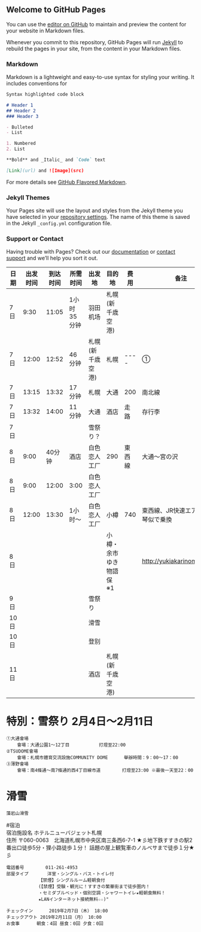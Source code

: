 ## Welcome to GitHub Pages

You can use the [editor on GitHub](https://github.com/lousia000/youone.github.com/edit/master/index.md) to maintain and preview the content for your website in Markdown files.

Whenever you commit to this repository, GitHub Pages will run [Jekyll](https://jekyllrb.com/) to rebuild the pages in your site, from the content in your Markdown files.

### Markdown

Markdown is a lightweight and easy-to-use syntax for styling your writing. It includes conventions for

```markdown
Syntax highlighted code block

# Header 1
## Header 2
### Header 3

- Bulleted
- List

1. Numbered
2. List

**Bold** and _Italic_ and `Code` text

[Link](url) and ![Image](src)
```

For more details see [GitHub Flavored Markdown](https://guides.github.com/features/mastering-markdown/).

### Jekyll Themes

Your Pages site will use the layout and styles from the Jekyll theme you have selected in your [repository settings](https://github.com/lousia000/youone.github.com/settings). The name of this theme is saved in the Jekyll `_config.yml` configuration file.

### Support or Contact

Having trouble with Pages? Check out our [documentation](https://help.github.com/categories/github-pages-basics/) or [contact support](https://github.com/contact) and we’ll help you sort it out.

|日期 | 出发时间 | 到达时间 | 所需时间 | 出发地 | 目的地 | 费用 |备注
|---- | ------- | ------- | ------- | ------ |------ | ---- | ---
|7日 | 9:30 | 11:05 | 1小时35分钟 | 羽田机场 | 札幌(新千歳空港) 
|7日 | 12:00 | 12:52 | 46分钟	 | 札幌(新千歳空港) | 札幌 | ---- | ①	
|7日	| 13:15	| 13:32	| 17分钟 | 札幌	| 大通	|  200	| 南北線 | 
|7日	| 13:32 | 14:00 | 11分钟 | 大通	| 酒店	|  走路 | 存行李
|7日	| |||				                雪祭り？							    		
|8日 | 9:00 | 40分钟	| 酒店 | 白色恋人工厂 | 290 | 東西線 | 大通～宮の沢
|8日 | 9:00 | 12:00 | 3:00 | 白色恋人工厂				
|8日 | 12:00 | 13:30 | 1小时～ | 白色恋人工厂 | 小樽 | 740 | 東西線、JR快速エアポート	琴似で乗換
|8日 | ||||			                	小樽・余市ゆき物語保※1	||			http://yukiakarinomichi.org/ 	
|9日 | |||				                    雪祭り				
|10日 | |||					                滑雪				
|10日||||				                登别				
|11日||||				 酒店|         札幌(新千歳空港)	

# 特別：雪祭り		2月4日～2月11日
	①大通會場					
		會場：大通公園1～12丁目			打燈至22:00	
	②TSUDOME會場					
		會場：札幌市體育交流設施COMMUNITY DOME		舉辦時間：9：00～17：00
	③薄野會場					
		會場：南4條通～南7條通的西4丁目線市道		打燈至23:00 ※最後一天至22：00
	
# 滑雪
	藻岩山滑雪
	
#宿泊						
	宿泊施設名	ホテルニューバジェット札幌				
	住所		    〒060-0063　北海道札幌市中央区南三条西6-7-1
	            ★彡地下鉄すすきの駅2番出口徒歩5分・狸小路徒歩１分！
	            話題の屋上観覧車のノルベサまで徒歩１分★彡
													
	電話番号		011-261-4953				
	部屋タイプ		洋室・シングル・バス・トイレ付
	            【禁煙】シングルルーム軽朝食付
	            (【禁煙】受験・観光に！すすきの繁華街まで徒歩圏内！
	            ・セミダブルベッド・個別空調・シャワートイレ★軽朝食無料！
	            ★LANインターネット接続無料☆☆)"			
							
	チェックイン		2019年2月7日（木） 18:00				
	チェックアウト	2019年2月11日（月） 10:00				
	お食事　　	朝食：4回 昼食：0回 夕食：0回			
